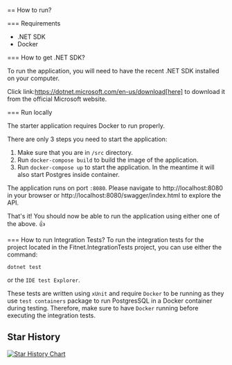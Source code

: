 == How to run?

=== Requirements

- .NET SDK
- Docker

=== How to get .NET SDK?

To run the application, you will need to have the recent .NET SDK installed on your computer.

Click link:https://dotnet.microsoft.com/en-us/download[here] to download it from the official Microsoft website.

=== Run locally

The starter application requires Docker to run properly.

There are only 3 steps you need to start the application:

1. Make sure that you are in `/src` directory. 
2. Run `docker-compose build` to build the image of the application.
3. Run `docker-compose up` to start the application. In the meantime it will also start Postgres inside container.

The application runs on port `:8080`. Please navigate to http://localhost:8080 in your browser or http://localhost:8080/swagger/index.html to explore the API.

That's it! You should now be able to run the application using either one of the above. :thumbsup:

=== How to run Integration Tests?
To run the integration tests for the project located in the Fitnet.IntegrationTests project, you can use either the command:

`dotnet test`

or the `IDE test Explorer`. 

These tests are written using `xUnit` and require `Docker` to be running as they use `test containers` package to run PostgresSQL in a Docker container during testing. 
Therefore, make sure to have `Docker` running before executing the integration tests.
## Star History

[![Star History Chart](https://api.star-history.com/svg?repos=youssefbennour/AspNetCore.Starter&type=Date)](https://star-history.com/#youssefbennour/AspNetCore.Starter&Date)

